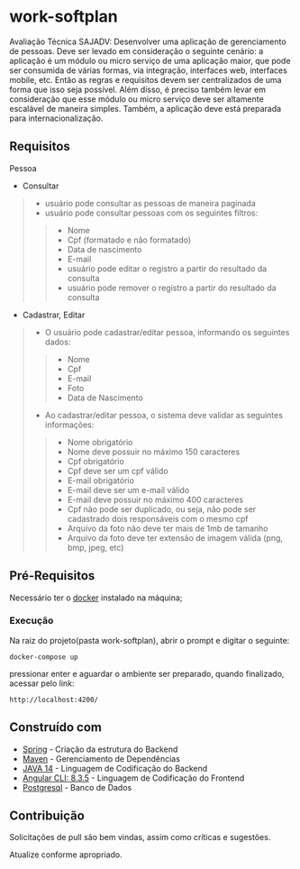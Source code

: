 # work-softplan
Avaliação Técnica SAJADV:
Desenvolver uma aplicação de gerenciamento de pessoas. Deve ser levado em consideração o seguinte cenário: a
aplicação é um módulo ou micro serviço de uma aplicação maior, que pode ser consumida de várias formas, via
integração, interfaces web, interfaces mobile, etc. Então as regras e requisitos devem ser centralizados de uma forma 
que isso seja possível. Além disso, é preciso também levar em consideração que esse módulo ou micro serviço deve ser 
altamente escalável de maneira simples. Também, a aplicação deve está preparada para internacionalização.

## Requisitos
Pessoa
* Consultar
> * usuário pode consultar as pessoas de maneira paginada
> * usuário pode consultar pessoas com os seguintes filtros:
> > * Nome
> > * Cpf (formatado e não formatado)
> > * Data de nascimento
> > * E-mail
> > * usuário pode editar o registro a partir do resultado da consulta
> > * usuário pode remover o registro a partir do resultado da consulta
* Cadastrar, Editar
> * O usuário pode cadastrar/editar pessoa, informando os seguintes dados:
> > * Nome
> > * Cpf
> > * E-mail
> > * Foto
> > * Data de Nascimento
> * Ao cadastrar/editar pessoa, o sistema deve validar as seguintes informações:
> > * Nome obrigatório
> > * Nome deve possuir no máximo 150 caracteres
> > * Cpf obrigatório
> > * Cpf deve ser um cpf válido
> > * E-mail obrigatório
> > * E-mail deve ser um e-mail válido
> > * E-mail deve possuir no máximo 400 caracteres
> > * Cpf não pode ser duplicado, ou seja, não pode ser cadastrado dois responsáveis com o mesmo cpf
> > * Arquivo da foto não deve ter mais de 1mb de tamanho
> > * Arquivo da foto deve ter extensão de imagem válida (png, bmp, jpeg, etc)

## Pré-Requisitos

Necessário ter o [docker](https://docs.docker.com/) instalado na máquina;

### Execução

Na raiz do projeto(pasta work-softplan), abrir o prompt e digitar o seguinte:

```
docker-compose up
```

pressionar enter e aguardar o ambiente ser preparado, quando finalizado, acessar pelo link: 

```
http://localhost:4200/
```

## Construído com 

* [Spring](https://start.spring.io/) - Criação da estrutura do Backend
* [Maven](https://maven.apache.org/) - Gerenciamento de Dependências
* [JAVA 14](https://www.oracle.com/java/technologies/javase-downloads.html#JDK14) - Linguagem de Codificação do Backend
* [Angular CLI: 8.3.5](https://www.npmjs.com/package/@angular/cli/v/8.3.5) - Linguagem de Codificação do Frontend
* [Postgresql](https://www.postgresql.org/download/) - Banco de Dados


## Contribuição

Solicitações de pull são bem vindas, assim como críticas e sugestões.

Atualize conforme apropriado.
